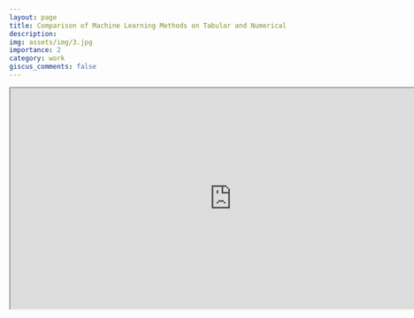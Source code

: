 ```yaml
---
layout: page
title: Comparison of Machine Learning Methods on Tabular and Numerical Datasets
description: 
img: assets/img/3.jpg
importance: 2
category: work
giscus_comments: false
---
```



<div class="row">
    <div class="col-sm mt-3 mt-md-0">
        <iframe id="myEmbedTwo" src="https://bluestar2333.github.io/assets/pdf/EEE-549.pdf" width=800 height=400 />
    </div>
</div>
